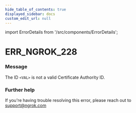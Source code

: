 ```yaml
---
hide_table_of_contents: true
displayed_sidebar: docs
custom_edit_url: null
---
```


import ErrorDetails from '/src/components/ErrorDetails';

# ERR_NGROK_228

### Message
The ID `<VAL>` is not a valid Certificate Authority ID.

### Further help
If you're having trouble resolving this error, please reach out to [support@ngrok.com](mailto:support@ngrok.com?subject=Help%20with%20ERR_NGROK_228)

<ErrorDetails error='err_ngrok_228' />
